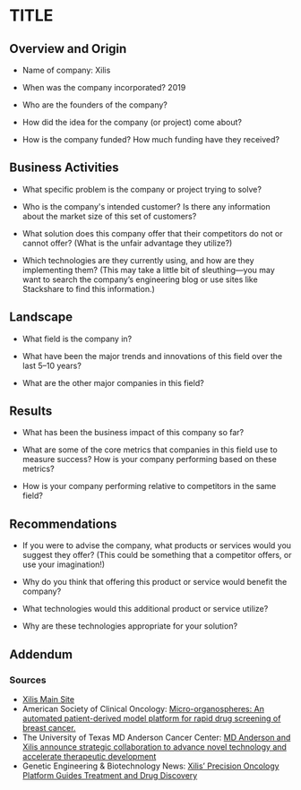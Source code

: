 # TITLE

## Overview and Origin

* Name of company: Xilis

* When was the company incorporated? 2019

* Who are the founders of the company?

* How did the idea for the company (or project) come about?

* How is the company funded? How much funding have they received?

## Business Activities

* What specific problem is the company or project trying to solve?

* Who is the company's intended customer? Is there any information about the market size of this set of customers?

* What solution does this company offer that their competitors do not or cannot offer? (What is the unfair advantage they utilize?)

* Which technologies are they currently using, and how are they implementing them? (This may take a little bit of sleuthing&mdash;you may want to search the company’s engineering blog or use sites like Stackshare to find this information.)

## Landscape

* What field is the company in?

* What have been the major trends and innovations of this field over the last 5&ndash;10 years?

* What are the other major companies in this field?

## Results

* What has been the business impact of this company so far?

* What are some of the core metrics that companies in this field use to measure success? How is your company performing based on these metrics?

* How is your company performing relative to competitors in the same field?

## Recommendations

* If you were to advise the company, what products or services would you suggest they offer? (This could be something that a competitor offers, or use your imagination!)

* Why do you think that offering this product or service would benefit the company?

* What technologies would this additional product or service utilize?

* Why are these technologies appropriate for your solution?

## Addendum
### Sources

* [Xilis Main Site](https://xilis.com/)
* American Society of Clinical Oncology: [Micro-organospheres: An automated patient-derived model platform for rapid drug screening of breast cancer.](https://meetings.asco.org/abstracts-presentations/200963)
* The University of Texas MD Anderson Cancer Center: [MD Anderson and Xilis announce strategic collaboration to advance novel technology and accelerate therapeutic development](https://www.mdanderson.org/newsroom/collaboration-advance-technology-cancer-therapies-md-anderson-xilis.h00-159616278.html)
* Genetic Engineering & Biotechnology News: [Xilis’ Precision Oncology Platform Guides Treatment and Drug Discovery](https://www.genengnews.com/gen-edge/xilis-precision-oncology-platform-guides-treatment-and-drug-discovery/)